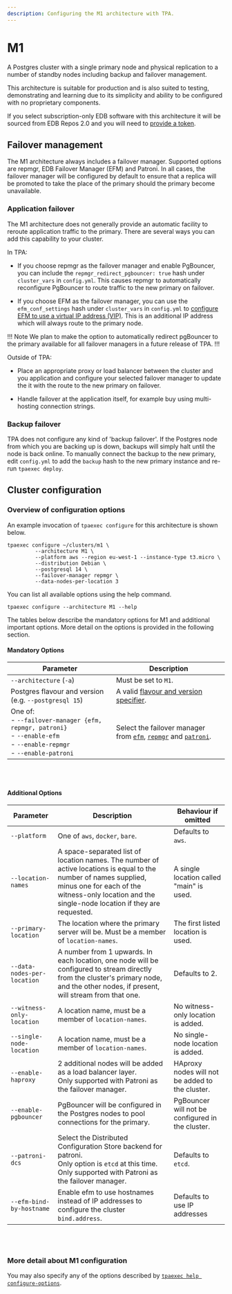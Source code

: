 ```yaml
---
description: Configuring the M1 architecture with TPA.
---
```


# M1

A Postgres cluster with a single primary node and physical replication
to a number of standby nodes including backup and failover management.

This architecture is suitable for production and is also suited to
testing, demonstrating and learning due to its simplicity and ability to
be configured with no proprietary components.

If you select subscription-only EDB software with this architecture
it will be sourced from EDB Repos 2.0 and you will need to 
[provide a token](edb_repositories.md).

## Failover management

The M1 architecture always includes a failover manager. Supported
options are repmgr, EDB Failover Manager (EFM) and Patroni. In all
cases, the failover manager will be configured by default to ensure that
a replica will be promoted to take the place of the primary should the
primary become unavailable. 

### Application failover

The M1 architecture does not generally provide an automatic facility to
reroute application traffic to the primary. There are several ways you
can add this capability to your cluster.

In TPA:

* If you choose repmgr as the failover manager and enable PgBouncer, you
  can include the `repmgr_redirect_pgbouncer: true` hash under
  `cluster_vars` in `config.yml`. This causes repmgr to automatically
  reconfigure PgBouncer to route traffic to the new primary on failover.
  
* If you choose EFM as the failover manager, you can use the
  `efm_conf_settings` hash under `cluster_vars` in `config.yml` to
  [configure EFM to use a virtual IP address
  (VIP)](/efm/latest/04_configuring_efm/05_using_vip_addresses/). This
  is an additional IP address which will always route to the primary
  node.

!!! Note
We plan to make the option to automatically redirect pgBouncer to the
primary available for all failover managers in a future release of TPA.
!!!

Outside of TPA:

* Place an appropriate proxy or load balancer between the cluster and
  you application and configure your selected failover manager to update
  the it with the route to the new primary on failover.

* Handle failover at the application itself, for example buy using
  multi-hosting connection strings.

### Backup failover

TPA does not configure any kind of 'backup failover'. If the Postgres
node from which you are backing up is down, backups will simply halt
until the node is back online. To manually connect the backup to the new
primary, edit `config.yml` to add the `backup` hash to the new primary
instance and re-run `tpaexec deploy`. 

## Cluster configuration

### Overview of configuration options

An example invocation of `tpaexec configure` for this architecture
is shown below.

```shell
tpaexec configure ~/clusters/m1 \
         --architecture M1 \
         --platform aws --region eu-west-1 --instance-type t3.micro \
         --distribution Debian \
         --postgresql 14 \
         --failover-manager repmgr \
         --data-nodes-per-location 3
```

You can list all available options using the help command.

```shell
tpaexec configure --architecture M1 --help
```

The tables below describe the mandatory options for M1
and additional important options.
More detail on the options is provided in the following section.

#### Mandatory Options

| Parameter                                             | Description                                                                                 |
|-------------------------------------------------------|---------------------------------------------------------------------------------------------|
| `--architecture` (`-a`)                               | Must be set to `M1`.                                                                        |
| Postgres flavour and version (e.g. `--postgresql 15`) | A valid [flavour and version specifier](tpaexec-configure.md#postgres-flavour-and-version). |
| One of: <br> - `--failover-manager {efm, repmgr, patroni}`<br>- `--enable-efm`<br> - `--enable-repmgr`<br>- `--enable-patroni`  | Select the failover manager from [`efm`](efm.md), [`repmgr`](repmgr.md) and [`patroni`](patroni.md).                                                  |

<br/><br/>

#### Additional Options

| Parameter                 | Description                                                                                                       | Behaviour if omitted                                                                                 |
|---------------------------|-------------------------------------------------------------------------------------------------------------------|------------------------------------------------------------------------------------------------------|
| `--platform`              | One of `aws`, `docker`, `bare`.                                                                                   | Defaults to `aws`.                                                                                   |
| `--location-names` | A space-separated list of location names. The number of active locations is equal to the number of names supplied, minus one for each of the witness-only location and the single-node location if they are requested. | A single location called "main" is used. |
| `--primary-location` | The location where the primary server will be. Must be a member of `location-names`. | The first listed location is used. |
| `--data-nodes-per-location` | A number from 1 upwards. In each location, one node will be configured to stream directly from the cluster's primary node, and the other nodes, if present, will stream from that one. | Defaults to 2.
| `--witness-only-location` | A location name, must be a member of `location-names`. | No witness-only location is added. |
| `--single-node-location` | A location name, must be a member of `location-names`. | No single-node location is added. |
| `--enable-haproxy`        | 2 additional nodes will be added as a load balancer layer.<br/>Only supported with Patroni as the failover manager. | HAproxy nodes will not be added to the cluster.                                                      |
| `--enable-pgbouncer`        | PgBouncer will be configured in the Postgres nodes to pool connections for the primary. | PgBouncer will not be configured in the cluster.                                                      |
| `--patroni-dcs`           | Select the Distributed Configuration Store backend for patroni.<br/>Only option is `etcd` at this time. <br/>Only supported with Patroni as the failover manager. | Defaults to `etcd`. |
| `--efm-bind-by-hostname` | Enable efm to use hostnames instead of IP addresses to configure the cluster `bind.address`. | Defaults to use IP addresses |

<br/><br/>

### More detail about M1 configuration

You may also specify any of the options described by
[`tpaexec help configure-options`](tpaexec-configure.md).
